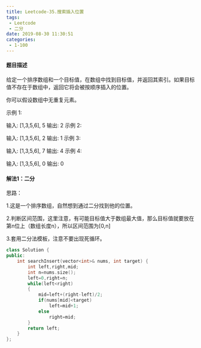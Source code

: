 ```yaml
---
title: Leetcode-35.搜索插入位置
tags:
 - Leetcode
 - 二分
date: 2019-08-30 11:30:51
categories:
 - 1-100
---
```


#### 题目描述

给定一个排序数组和一个目标值，在数组中找到目标值，并返回其索引。如果目标值不存在于数组中，返回它将会被按顺序插入的位置。

你可以假设数组中无重复元素。

<!--more-->

示例 1:

输入: [1,3,5,6], 5
输出: 2
示例 2:

输入: [1,3,5,6], 2
输出: 1
示例 3:

输入: [1,3,5,6], 7
输出: 4
示例 4:

输入: [1,3,5,6], 0
输出: 0

#### 解法1：二分

思路：

1.这是一个排序数组，自然想到通过二分找到他的位置。

2.判断区间范围，这里注意，有可能目标值大于数组最大值，那么目标值就要放在第n位上（数组长度n），所以区间范围为[0,n]

3.套用二分法模板，注意不要出现死循环。

```c++
class Solution {
public:
    int searchInsert(vector<int>& nums, int target) {
        int left,right,mid;
        int n=nums.size();
        left=0,right=n;
        while(left<right)
        {
            mid=left+(right-left)/2;
            if(nums[mid]<target)
                left=mid+1;
            else
                right=mid;
        }
        return left;
    }
};
```

